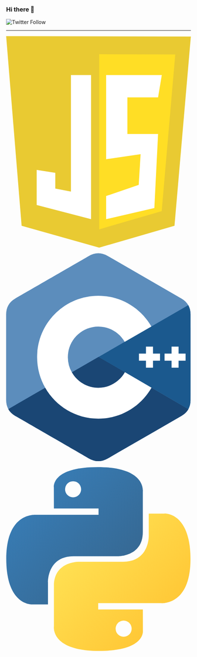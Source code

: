 ### Hi there 👋


![Twitter Follow](https://img.shields.io/twitter/follow/say_SAARTHaK?style=social)

---

<svg fill="none" height="2500" width="2183" xmlns="http://www.w3.org/2000/svg" viewBox="0 0 124 141.53199999999998"><path d="M10.383 126.894L0 0l124 .255-10.979 126.639-50.553 14.638z" fill="#e9ca32"/><path d="M62.468 129.277V12.085l51.064.17-9.106 104.851z" fill="#ffde25"/><g fill="#fff"><path d="M57 26H43.5v78L33 102V91.5l-12.5-2V113l36.5 9.5zM67.127 26H104.5L102 40.95H81.394v24.533H102L99.5 115l-32.373 7.5V107L89 99.5 90.263 79l-23.136 3.35z"/></g></svg>

<svg width="2222" height="2500" viewBox="0 0 256 288" xmlns="http://www.w3.org/2000/svg" preserveAspectRatio="xMinYMin meet"><path d="M255.569 84.72c-.002-4.83-1.035-9.098-3.124-12.761-2.052-3.602-5.125-6.621-9.247-9.008-34.025-19.619-68.083-39.178-102.097-58.817-9.17-5.294-18.061-5.101-27.163.269C100.395 12.39 32.59 51.237 12.385 62.94 4.064 67.757.015 75.129.013 84.711 0 124.166.013 163.62 0 203.076c.002 4.724.991 8.909 2.988 12.517 2.053 3.711 5.169 6.813 9.386 9.254 20.206 11.703 88.02 50.547 101.56 58.536 9.106 5.373 17.997 5.565 27.17.269 34.015-19.64 68.075-39.198 102.105-58.817 4.217-2.44 7.333-5.544 9.386-9.252 1.994-3.608 2.985-7.793 2.987-12.518 0 0 0-78.889-.013-118.345" fill="#5C8DBC"/><path d="M128.182 143.509L2.988 215.593c2.053 3.711 5.169 6.813 9.386 9.254 20.206 11.703 88.02 50.547 101.56 58.536 9.106 5.373 17.997 5.565 27.17.269 34.015-19.64 68.075-39.198 102.105-58.817 4.217-2.44 7.333-5.544 9.386-9.252l-124.413-72.074" fill="#1A4674"/><path d="M91.101 164.861c7.285 12.718 20.98 21.296 36.69 21.296 15.807 0 29.58-8.687 36.828-21.541l-36.437-21.107-37.081 21.352" fill="#1A4674"/><path d="M255.569 84.72c-.002-4.83-1.035-9.098-3.124-12.761l-124.263 71.55 124.413 72.074c1.994-3.608 2.985-7.793 2.987-12.518 0 0 0-78.889-.013-118.345" fill="#1B598E"/><path d="M248.728 148.661h-9.722v9.724h-9.724v-9.724h-9.721v-9.721h9.721v-9.722h9.724v9.722h9.722v9.721M213.253 148.661h-9.721v9.724h-9.722v-9.724h-9.722v-9.721h9.722v-9.722h9.722v9.722h9.721v9.721" fill="#FFF"/><path d="M164.619 164.616c-7.248 12.854-21.021 21.541-36.828 21.541-15.71 0-29.405-8.578-36.69-21.296a42.062 42.062 0 0 1-5.574-20.968c0-23.341 18.923-42.263 42.264-42.263 15.609 0 29.232 8.471 36.553 21.059l36.941-21.272c-14.683-25.346-42.096-42.398-73.494-42.398-46.876 0-84.875 38-84.875 84.874 0 15.378 4.091 29.799 11.241 42.238 14.646 25.48 42.137 42.637 73.634 42.637 31.555 0 59.089-17.226 73.714-42.781l-36.886-21.371" fill="#FFF"/></svg>

<svg width="2500" height="2490" viewBox="0 0 256 255" xmlns="http://www.w3.org/2000/svg" preserveAspectRatio="xMinYMin meet"><defs><linearGradient x1="12.959%" y1="12.039%" x2="79.639%" y2="78.201%" id="a"><stop stop-color="#387EB8" offset="0%"/><stop stop-color="#366994" offset="100%"/></linearGradient><linearGradient x1="19.128%" y1="20.579%" x2="90.742%" y2="88.429%" id="b"><stop stop-color="#FFE052" offset="0%"/><stop stop-color="#FFC331" offset="100%"/></linearGradient></defs><path d="M126.916.072c-64.832 0-60.784 28.115-60.784 28.115l.072 29.128h61.868v8.745H41.631S.145 61.355.145 126.77c0 65.417 36.21 63.097 36.21 63.097h21.61v-30.356s-1.165-36.21 35.632-36.21h61.362s34.475.557 34.475-33.319V33.97S194.67.072 126.916.072zM92.802 19.66a11.12 11.12 0 0 1 11.13 11.13 11.12 11.12 0 0 1-11.13 11.13 11.12 11.12 0 0 1-11.13-11.13 11.12 11.12 0 0 1 11.13-11.13z" fill="url(#a)"/><path d="M128.757 254.126c64.832 0 60.784-28.115 60.784-28.115l-.072-29.127H127.6v-8.745h86.441s41.486 4.705 41.486-60.712c0-65.416-36.21-63.096-36.21-63.096h-21.61v30.355s1.165 36.21-35.632 36.21h-61.362s-34.475-.557-34.475 33.32v56.013s-5.235 33.897 62.518 33.897zm34.114-19.586a11.12 11.12 0 0 1-11.13-11.13 11.12 11.12 0 0 1 11.13-11.131 11.12 11.12 0 0 1 11.13 11.13 11.12 11.12 0 0 1-11.13 11.13z" fill="url(#b)"/></svg> 

<!--
**phoneticallySAARTHaK/phoneticallySAARTHaK** is a ✨ _special_ ✨ repository because its `README.md` (this file) appears on your GitHub profile.

Here are some ideas to get you started:

- 🔭 I’m currently working on ...
- 🌱 I’m currently learning ...
- 👯 I’m looking to collaborate on ...
- 🤔 I’m looking for help with ...
- 💬 Ask me about ...
- 📫 How to reach me: ...
- 😄 Pronouns: ...
- ⚡ Fun fact: ...
-->
